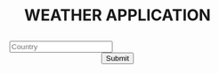 <html>
	<head>
		<title> WEATHER APPLICATION </title>
		<style>
		body{
		background-image:url('img2.jpg');
		backgorund-repeat:no-repeat;
		background-attachment:fixed;
		background-size:100% 100%;
			}
		</style>			
		<script type="text/javascript">
			function getCurrentDate(){
				var curDate=new Date();
				document.getElementById("showDate").innerHTML = curDate.toString();
			}
		</script>
	</head>
<body onLoad='getCurrentDate()' style="text-align:center">
<h1 text-align:"center">WEATHER APPLICATION</h1>
    <h2 id="showDate"></h2>
<form autocomplete="off" action="/action_page.php">
  <div class="autocomplete" style="width:300px;">
    <input id="myInput" type="text" name="myCountry" placeholder="Country">
  </div>
  <input type="submit">
</form>
<script>

function autocomplete(inp, arr) {
  /*the autocomplete function takes two arguments,
  the text field element and an array of possible autocompleted values:*/
  var currentFocus;
  /*execute a function when someone writes in the text field:*/
  inp.addEventListener("input", function(e) {
      var a, b, i, val = this.value;
      /*close any already open lists of autocompleted values*/
      closeAllLists();
      if (!val) { return false;}
      currentFocus = -1;
      /*create a DIV element that will contain the items (values):*/
      a = document.createElement("DIV");
      a.setAttribute("id", this.id + "autocomplete-list");
      a.setAttribute("class", "autocomplete-items");
      /*append the DIV element as a child of the autocomplete container:*/
      this.parentNode.appendChild(a);
      /*for each item in the array...*/
      for (i = 0; i < arr.length; i++) {
        /*check if the item starts with the same letters as the text field value:*/
        if (arr[i].substr(0, val.length).toUpperCase() == val.toUpperCase()) {
          /*create a DIV element for each matching element:*/
          b = document.createElement("DIV");
          /*make the matching letters bold:*/
          b.innerHTML = "<strong>" + arr[i].substr(0, val.length) + "</strong>";
          b.innerHTML += arr[i].substr(val.length);
          /*insert a input field that will hold the current array item's value:*/
          b.innerHTML += "<input type='hidden' value='" + arr[i] + "'>";
          /*execute a function when someone clicks on the item value (DIV element):*/
              b.addEventListener("click", function(e) {
              /*insert the value for the autocomplete text field:*/
              inp.value = this.getElementsByTagName("input")[0].value;
              /*close the list of autocompleted values,
              (or any other open lists of autocompleted values:*/
              closeAllLists();
          });
          a.appendChild(b);
        }
      }
  });
  /*execute a function presses a key on the keyboard:*/
  inp.addEventListener("keydown", function(e) {
      var x = document.getElementById(this.id + "autocomplete-list");
      if (x) x = x.getElementsByTagName("div");
      if (e.keyCode == 40) {
        /*If the arrow DOWN key is pressed,
        increase the currentFocus variable:*/
        currentFocus++;
        /*and and make the current item more visible:*/
        addActive(x);
      } else if (e.keyCode == 38) { //up
        /*If the arrow UP key is pressed,
        decrease the currentFocus variable:*/
        currentFocus--;
        /*and and make the current item more visible:*/
        addActive(x);
      } else if (e.keyCode == 13) {
        /*If the ENTER key is pressed, prevent the form from being submitted,*/
        e.preventDefault();
        if (currentFocus > -1) {
          /*and simulate a click on the "active" item:*/
          if (x) x[currentFocus].click();
        }
      }
  });
  function addActive(x) {
    /*a function to classify an item as "active":*/
    if (!x) return false;
    /*start by removing the "active" class on all items:*/
    removeActive(x);
    if (currentFocus >= x.length) currentFocus = 0;
    if (currentFocus < 0) currentFocus = (x.length - 1);
    /*add class "autocomplete-active":*/
    x[currentFocus].classList.add("autocomplete-active");
  }
  function removeActive(x) {
    /*a function to remove the "active" class from all autocomplete items:*/
    for (var i = 0; i < x.length; i++) {
      x[i].classList.remove("autocomplete-active");
    }
  }
  function closeAllLists(elmnt) {
    /*close all autocomplete lists in the document,
    except the one passed as an argument:*/
    var x = document.getElementsByClassName("autocomplete-items");
    for (var i = 0; i < x.length; i++) {
      if (elmnt != x[i] && elmnt != inp) {
      x[i].parentNode.removeChild(x[i]);
    }
  }
}
/*execute a function when someone clicks in the document:*/
document.addEventListener("click", function (e) {
    closeAllLists(e.target);
});
}'"
var countries = ["India","Iraq","Indonesia","America", "Africa","Australia","Maldives","Mauritius","Dubai","Denmark"];




autocomplete(document.getElementById("myInput"), countries);
</script>



</body>
</html>
